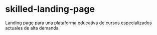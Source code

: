 # skilled-landing-page
Landing page para una plataforma educativa de cursos especializados actuales de alta demanda.
